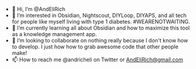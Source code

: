 - 👋 Hi, I’m @AndEliRich
- 👀 I’m interested in Obsidian, Nightscout, DIYLoop, DIYAPS, and all tech for people like myself living with type 1 diabetes. #WEARENOTWAITING.
- 🌱 I’m currently learning all about Obsidian and how to maximize this tool as a knowledge management app. 
- 💞️ I’m looking to collaborate on nothing really because I don't know how to develop. I just how how to grab awesome code that other people make! 
- 📫 How to reach me @andricheli on Twitter or AndEliRich@gmail.com

<!---
AndEliRich/AndEliRich is a ✨ special ✨ repository because its `README.md` (this file) appears on your GitHub profile.
You can click the Preview link to take a look at your changes.
--->
